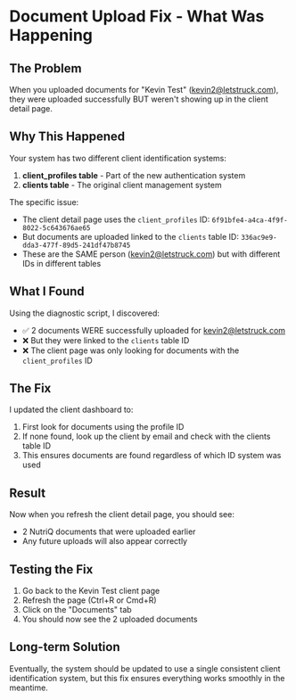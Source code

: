 # Document Upload Fix - What Was Happening

## The Problem
When you uploaded documents for "Kevin Test" (kevin2@letstruck.com), they were uploaded successfully BUT weren't showing up in the client detail page.

## Why This Happened
Your system has two different client identification systems:
1. **client_profiles table** - Part of the new authentication system
2. **clients table** - The original client management system

The specific issue:
- The client detail page uses the `client_profiles` ID: `6f91bfe4-a4ca-4f9f-8022-5c643676ae65`
- But documents are uploaded linked to the `clients` table ID: `336ac9e9-dda3-477f-89d5-241df47b8745`
- These are the SAME person (kevin2@letstruck.com) but with different IDs in different tables

## What I Found
Using the diagnostic script, I discovered:
- ✅ 2 documents WERE successfully uploaded for kevin2@letstruck.com
- ❌ But they were linked to the `clients` table ID
- ❌ The client page was only looking for documents with the `client_profiles` ID

## The Fix
I updated the client dashboard to:
1. First look for documents using the profile ID
2. If none found, look up the client by email and check with the clients table ID
3. This ensures documents are found regardless of which ID system was used

## Result
Now when you refresh the client detail page, you should see:
- 2 NutriQ documents that were uploaded earlier
- Any future uploads will also appear correctly

## Testing the Fix
1. Go back to the Kevin Test client page
2. Refresh the page (Ctrl+R or Cmd+R)
3. Click on the "Documents" tab
4. You should now see the 2 uploaded documents

## Long-term Solution
Eventually, the system should be updated to use a single consistent client identification system, but this fix ensures everything works smoothly in the meantime.